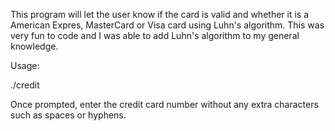 This program will let the user know if the card is valid and whether it is a American Expres, MasterCard or Visa card using Luhn's algorithm. This was very fun to code and I was able to add Luhn's algorithm to my general knowledge.


Usage:

./credit


Once prompted, enter the credit card number without any extra characters such as spaces or hyphens.